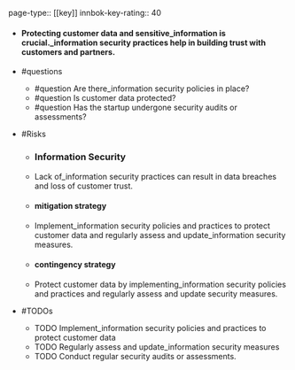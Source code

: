 page-type:: [[key]]
innbok-key-rating:: 40
- #### Protecting customer data and sensitive_information is crucial._information security practices help in building trust with customers and partners.
- #questions
  - #question Are there_information security policies in place?
  - #question Is customer data protected?
  - #question Has the startup undergone security audits or assessments?
- #Risks

  - ### Information Security
  - Lack of_information security practices can result in data breaches and loss of customer trust.
  - #### mitigation strategy
  - Implement_information security policies and practices to protect customer data and regularly assess and update_information security measures.
  - #### contingency strategy
  - Protect customer data by implementing_information security policies and practices and regularly assess and update security measures.
- #TODOs
  - TODO Implement_information security policies and practices to protect customer data
  - TODO  Regularly assess and update_information security measures
  - TODO  Conduct regular security audits or assessments.




